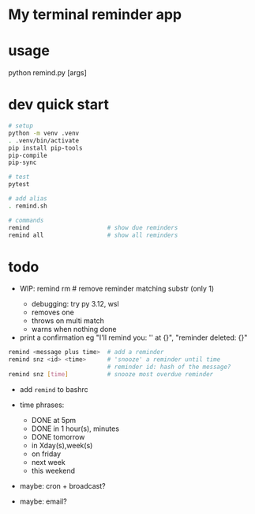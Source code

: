# My terminal reminder app

# usage
python remind.py [args]

# dev quick start
```sh
# setup
python -m venv .venv
. .venv/bin/activate
pip install pip-tools
pip-compile
pip-sync

# test
pytest

# add alias
. remind.sh

# commands
remind                      # show due reminders
remind all                  # show all reminders
```

# todo
- WIP: remind rm <substring>       # remove reminder matching substr (only 1)
    - debugging: try py 3.12, wsl
    - removes one
    - throws on multi match
    - warns when nothing done
- print a confirmation eg "I'll remind you: '' at {}", "reminder deleted: {}"
```sh
remind <message plus time>  # add a reminder
remind snz <id> <time>      # 'snooze' a reminder until time
                            # reminder id: hash of the message?
remind snz [time]           # snooze most overdue reminder
```
- add `remind` to bashrc
- time phrases:
    - DONE at 5pm
    - DONE in 1 hour(s), minutes
    - DONE tomorrow
    - in Xday(s),week(s)
    - on friday
    - next week
    - this weekend

- maybe: cron + broadcast?
- maybe: email?
